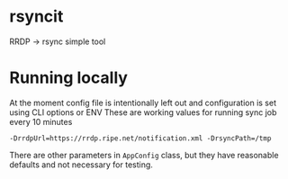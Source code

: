 # rsyncit

RRDP -> rsync simple tool

# Running locally

At the moment config file is intentionally left out and configuration is set using CLI options or ENV
These are working values for running sync job every 10 minutes
```-
-DrrdpUrl=https://rrdp.ripe.net/notification.xml -DrsyncPath=/tmp 
```
There are other parameters in `AppConfig` class, but they have reasonable defaults and not necessary for testing.
    
